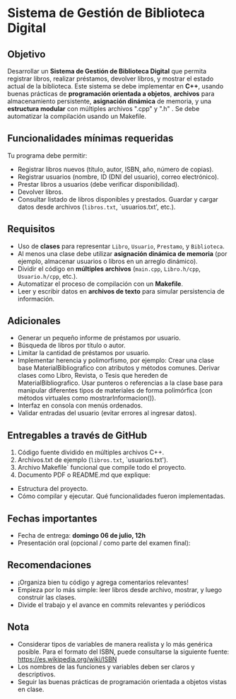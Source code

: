 # Sistema de Gestión de Biblioteca Digital

## Objetivo

Desarrollar un **Sistema de Gestión de Biblioteca Digital** que permita registrar libros, realizar préstamos, devolver libros, y mostrar el estado actual de la biblioteca. Este sistema se debe implementar en **C++**, usando buenas prácticas de **programación orientada a objetos**, **archivos** para almacenamiento persistente, **asignación dinámica** de memoria, y una **estructura modular** con múltiples archivos ".cpp" y ".h" . Se debe automatizar la compilación usando un Makefile.

## Funcionalidades mínimas requeridas

Tu programa debe permitir:

- Registrar libros nuevos (título, autor, ISBN, año, número de copias).
- Registrar usuarios (nombre, ID (DNI del usuario), correo electrónico).
- Prestar libros a usuarios (debe verificar disponibilidad).
- Devolver libros.
- Consultar listado de libros disponibles y prestados.
  Guardar y cargar datos desde archivos (`libros.txt`, `usuarios.txt', etc.).

## Requisitos

- Uso de **clases** para representar `Libro`, `Usuario`, `Prestamo`, y `Biblioteca`.
- Al menos una clase debe utilizar **asignación dinámica de memoria** (por ejemplo, almacenar usuarios o libros en un arreglo dinámico).
- Dividir el código en **múltiples archivos** (`main.cpp`, `Libro.h/cpp`, `Usuario.h/cpp`, etc.).
- Automatizar el proceso de compilación con un **Makefile**.
- Leer y escribir datos en **archivos de texto** para simular persistencia de información.

## Adicionales

- Generar un pequeño informe de préstamos por usuario.
- Búsqueda de libros por título o autor.
- Limitar la cantidad de préstamos por usuario.
- Implementar herencia y polimorfismo, por ejemplo: Crear una clase base MaterialBibliografico con atributos y métodos comunes.
  Derivar clases como Libro, Revista, o Tesis que hereden de MaterialBibliografico.
  Usar punteros o referencias a la clase base para manipular diferentes tipos de materiales de forma polimórfica (con métodos virtuales como mostrarInformacion()).
- Interfaz en consola con menús ordenados.
- Validar entradas del usuario (evitar errores al ingresar datos).

## Entregables a través de GitHub

1. Código fuente dividido en múltiples archivos C++.
2. Archivos.txt de ejemplo (`libros.txt`, `usuarios.txt').
3. Archivo Makefile` funcional que compile todo el proyecto.
4. Documento PDF o README.md que explique:

- Estructura del proyecto.
- Cómo compilar y ejecutar.
  Qué funcionalidades fueron implementadas.

## Fechas importantes

- Fecha de entrega: **domingo 06 de julio, 12h**
- Presentación oral (opcional / como parte del examen final):

## Recomendaciones

- ¡Organiza bien tu código y agrega comentarios relevantes!
- Empieza por lo más simple: leer libros desde archivo, mostrar, y luego construir las clases.
- Divide el trabajo y el avance en commits relevantes y periódicos

## Nota

- Considerar tipos de variables de manera realista y lo más genérica posible. Para el formato del ISBN, puede consultarse
  la siguiente fuente:
  https://es.wikipedia.org/wiki/ISBN
- Los nombres de las funciones y variables deben ser claros y descriptivos.
- Seguir las buenas prácticas de programación orientada a objetos vistas en clase.
